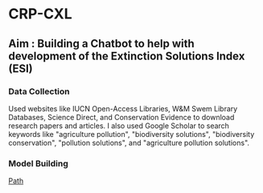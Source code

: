 # CRP-CXL

## Aim : Building a Chatbot to help with development of the Extinction Solutions Index (ESI)

### Data Collection
Used websites like IUCN Open-Access Libraries, W&M Swem Library Databases, Science Direct, and Conservation Evidence to download research papers and articles. I also used Google Scholar to search keywords like "agriculture pollution", "biodiversity solutions", "biodiversity conservation", "pollution solutions", and "agriculture pollution solutions". 

### Model Building


[Path](chatbot.ipynb)
